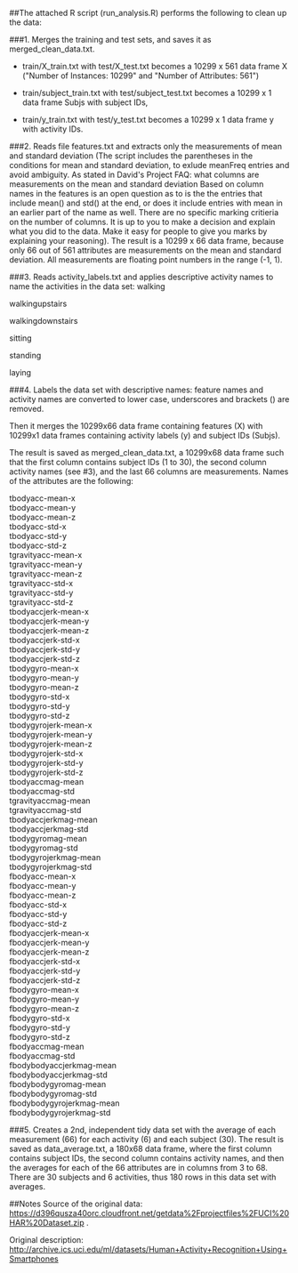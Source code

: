 
##The attached R script (run_analysis.R) performs the following to clean up the data:

###1. Merges the training and test sets, and saves it as merged_clean_data.txt.

- train/X_train.txt with test/X_test.txt becomes a 10299 x 561 data frame X ("Number of Instances: 10299" and "Number of Attributes: 561")

- train/subject_train.txt with test/subject_test.txt becomes a 10299 x 1 data frame Subjs with subject IDs,

- train/y_train.txt with test/y_test.txt becomes a 10299 x 1 data frame y with activity IDs.

###2. Reads file features.txt and extracts only the measurements of mean and standard deviation (The script includes the parentheses in the conditions for mean and standard deviation, to exlude meanFreq entries and avoid ambiguity. As stated in David's Project FAQ: what columns are measurements on the mean and standard deviation
Based on column names in the features is an open question as to is the the entries that include mean() and std() at the end, or does it include entries with mean in an earlier part of the name as well. There are no specific marking critieria on the number of columns. It is up to you to make a decision and explain what you did to the data. Make it easy for people to give you marks by explaining your reasoning).
The result is a 10299 x 66 data frame, because only 66 out of 561 attributes are measurements on the mean and standard deviation. All measurements are floating point numbers in the range (-1, 1).

###3. Reads activity_labels.txt and applies descriptive activity names to name the activities in the data set:
walking

walkingupstairs

walkingdownstairs

sitting

standing

laying

###4. Labels the data set with descriptive names: feature names and activity names are converted to lower case, underscores and brackets () are removed.

Then it merges the 10299x66 data frame containing features (X) with 10299x1 data frames containing activity labels (y) and subject IDs (Subjs).

The result is saved as merged_clean_data.txt, a 10299x68 data frame such that the first column contains subject IDs (1 to 30), the second column activity names (see #3), and the last 66 columns are measurements. Names of the attributes are the following:

tbodyacc-mean-x   
tbodyacc-mean-y   
tbodyacc-mean-z   
tbodyacc-std-x   
tbodyacc-std-y   
tbodyacc-std-z   
tgravityacc-mean-x   
tgravityacc-mean-y   
tgravityacc-mean-z   
tgravityacc-std-x   
tgravityacc-std-y   
tgravityacc-std-z   
tbodyaccjerk-mean-x   
tbodyaccjerk-mean-y   
tbodyaccjerk-mean-z   
tbodyaccjerk-std-x   
tbodyaccjerk-std-y   
tbodyaccjerk-std-z   
tbodygyro-mean-x   
tbodygyro-mean-y   
tbodygyro-mean-z   
tbodygyro-std-x   
tbodygyro-std-y   
tbodygyro-std-z   
tbodygyrojerk-mean-x   
tbodygyrojerk-mean-y   
tbodygyrojerk-mean-z   
tbodygyrojerk-std-x   
tbodygyrojerk-std-y   
tbodygyrojerk-std-z   
tbodyaccmag-mean   
tbodyaccmag-std   
tgravityaccmag-mean   
tgravityaccmag-std   
tbodyaccjerkmag-mean   
tbodyaccjerkmag-std   
tbodygyromag-mean   
tbodygyromag-std   
tbodygyrojerkmag-mean   
tbodygyrojerkmag-std   
fbodyacc-mean-x   
fbodyacc-mean-y   
fbodyacc-mean-z   
fbodyacc-std-x   
fbodyacc-std-y   
fbodyacc-std-z   
fbodyaccjerk-mean-x   
fbodyaccjerk-mean-y   
fbodyaccjerk-mean-z   
fbodyaccjerk-std-x   
fbodyaccjerk-std-y   
fbodyaccjerk-std-z   
fbodygyro-mean-x   
fbodygyro-mean-y   
fbodygyro-mean-z   
fbodygyro-std-x   
fbodygyro-std-y   
fbodygyro-std-z   
fbodyaccmag-mean   
fbodyaccmag-std   
fbodybodyaccjerkmag-mean   
fbodybodyaccjerkmag-std   
fbodybodygyromag-mean  
fbodybodygyromag-std   
fbodybodygyrojerkmag-mean   
fbodybodygyrojerkmag-std 

###5. Creates a 2nd, independent tidy data set with the average of each measurement (66) for each activity (6) and each subject (30).
The result is saved as data_average.txt, a 180x68 data frame, where the first column contains subject IDs, the second column contains activity names, and then the averages for each of the 66 attributes are in columns from 3 to 68. There are 30 subjects and 6 activities, thus 180 rows in this data set with averages.

##Notes
Source of the original data: https://d396qusza40orc.cloudfront.net/getdata%2Fprojectfiles%2FUCI%20HAR%20Dataset.zip . 

Original description: http://archive.ics.uci.edu/ml/datasets/Human+Activity+Recognition+Using+Smartphones